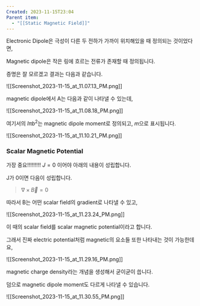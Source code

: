 ```yaml
---
Created: 2023-11-15T23:04
Parent item:
  - "[[Static Magnetic Field]]"
---
```

Electronic Dipole은 극성이 다른 두 전하가 가까이 위치해있을 때 정의되는 것이었다면,

Magnetic dipole은 작은 링에 흐르는 전류가 존재할 때 정의됩니다.

증명은 잘 모르겠고 결과는 다음과 같습니다.

![[Screenshot_2023-11-15_at_11.07.13_PM.png]]

magnetic dipole에서 A는 다음과 같이 나타낼 수 있는데,

![[Screenshot_2023-11-15_at_11.08.18_PM.png]]

여기서의 $I\pi b^2$﻿는 magnetic dipole moment로 정의되고, $m$﻿으로 표시됩니다.

![[Screenshot_2023-11-15_at_11.10.21_PM.png]]

### Scalar Magnetic Potential

가장 중요!!!!!!!!! $J=0$﻿ 이어야 아래의 내용이 성립합니다.

J가 0이면 다음이 성립합니다.

> $\nabla\times\vec{B}=0$﻿

따라서 B는 어떤 scalar field의 gradient로 나타낼 수 있고,

![[Screenshot_2023-11-15_at_11.23.24_PM.png]]

이 때의 scalar field를 scalar magnetic potential이라고 합니다.

그래서 진짜 electric potential처럼 magnetic의 요소들 또한 나타내는 것이 가능한데요,

![[Screenshot_2023-11-15_at_11.29.16_PM.png]]

magnetic charge density라는 개념을 생성해서 굳이굳이 씁니다.

덤으로 magnetic dipole moment도 다르게 나타낼 수 있습니다.

![[Screenshot_2023-11-15_at_11.30.55_PM.png]]